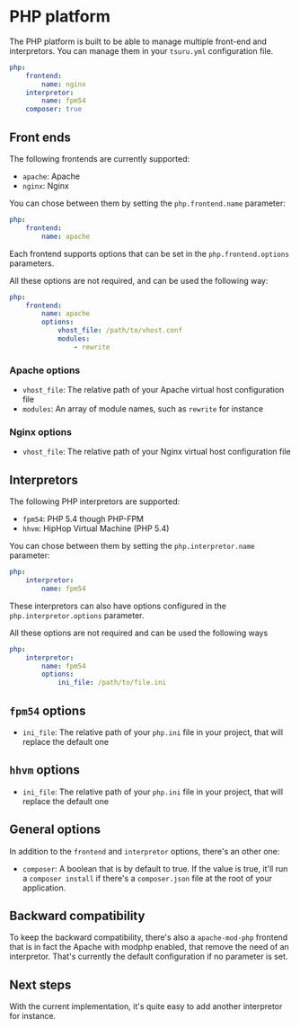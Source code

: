 # PHP platform

The PHP platform is built to be able to manage multiple front-end and interpretors. You can manage them in your `tsuru.yml` configuration file.

```yml
php:
    frontend:
        name: nginx
    interpretor:
        name: fpm54
    composer: true
```

## Front ends

The following frontends are currently supported:
- `apache`: Apache
- `nginx`: Nginx

You can chose between them by setting the `php.frontend.name` parameter:
```yml
php:
    frontend:
        name: apache
```

Each frontend supports options that can be set in the `php.frontend.options` parameters.

All these options are not required, and can be used the following way:
```yml
php:
    frontend:
        name: apache
        options:
            vhost_file: /path/to/vhost.conf
            modules:
                - rewrite
```

### Apache options

- `vhost_file`: The relative path of your Apache virtual host configuration file
- `modules`: An array of module names, such as `rewrite` for instance

### Nginx options

- `vhost_file`: The relative path of your Nginx virtual host configuration file

## Interpretors

The following PHP interpretors are supported:

- `fpm54`: PHP 5.4 though PHP-FPM
- `hhvm`: HipHop Virtual Machine (PHP 5.4)

You can chose between them by setting the `php.interpretor.name` parameter:
```yml
php:
    interpretor:
        name: fpm54
```

These interpretors can also have options configured in the `php.interpretor.options` parameter.

All these options are not required and can be used the following ways
```yml
php:
    interpretor:
        name: fpm54
        options:
            ini_file: /path/to/file.ini
```

## `fpm54` options

- `ini_file`: The relative path of your `php.ini` file in your project, that will replace the default one

## `hhvm` options

- `ini_file`: The relative path of your `php.ini` file in your project, that will replace the default one

## General options

In addition to the `frontend` and `interpretor` options, there's an other one:

- `composer`: A boolean that is by default to true. If the value is true, it'll run a `composer install` if there's a `composer.json` file at the root of your application.

## Backward compatibility

To keep the backward compatibility, there's also a `apache-mod-php` frontend that is in fact the Apache with modphp enabled, that remove the need of an interpretor.
That's currently the default configuration if no parameter is set.

## Next steps

With the current implementation, it's quite easy to add another interpretor for instance.
